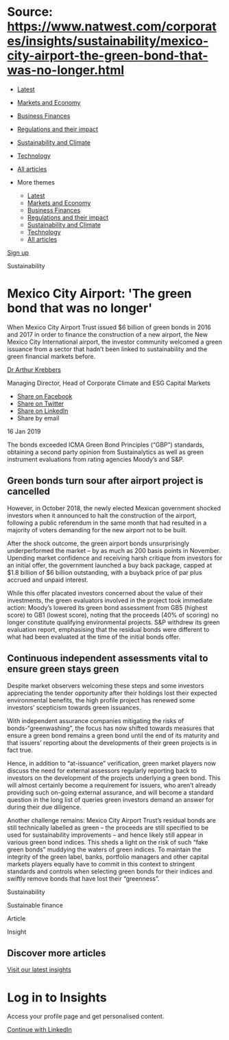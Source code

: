 # Source: https://www.natwest.com/corporates/insights/sustainability/mexico-city-airport-the-green-bond-that-was-no-longer.html

* [Latest](https://www.natwest.com/corporates/insights.html)
* [Markets and Economy](https://www.natwest.com/corporates/insights/markets.html)
* [Business Finances](https://www.natwest.com/corporates/insights/finance.html)
* [Regulations and their impact](https://www.natwest.com/corporates/insights/regulation.html)
* [Sustainability and Climate](https://www.natwest.com/corporates/insights/sustainability.html)
* [Technology](https://www.natwest.com/corporates/insights/technology.html)
* [All articles](https://www.natwest.com/corporates/insights/all-articles.html)
* More themes

  + [Latest](https://www.natwest.com/corporates/insights.html "link")
  + [Markets and Economy](https://www.natwest.com/corporates/insights/markets.html "link")
  + [Business Finances](https://www.natwest.com/corporates/insights/finance.html "link")
  + [Regulations and their impact](https://www.natwest.com/corporates/insights/regulation.html "link")
  + [Sustainability and Climate](https://www.natwest.com/corporates/insights/sustainability.html "link")
  + [Technology](https://www.natwest.com/corporates/insights/technology.html "link")
  + [All articles](https://www.natwest.com/corporates/insights/all-articles.html "link")

[Sign up](https://www.natwest.com/corporates/insights/email-preferences/subscribe.html "Subscribe to receive our latest insights by email")

Sustainability

# Mexico City Airport: 'The green bond that was no longer'

When Mexico City Airport Trust issued $6 billion of green bonds in 2016 and 2017 in order to finance the construction of a new airport, the New Mexico City International airport, the investor community welcomed a green issuance from a sector that hadn’t been linked to sustainability and the green financial markets before.

[Dr Arthur Krebbers](https://www.natwest.com/content/natwest_com/en_uk/corporates/insights/authors/arthur-krebbers.html)

Managing Director, Head of Corporate Climate and ESG Capital Markets

* [Share on Facebook ](https://www.facebook.com/sharer/sharer.php?u=https://www.natwest.com/corporates/insights%20/sustainability/mexico-city-airport-the-green-bond-that-was-no-longer.html)
* [Share on Twitter ](https://twitter.com/share?url=https://www.natwest.com/corporates/insights/sustainability/mexico-city-airport-the-green-bond-that-was-no-longer.html)
* [Share on LinkedIn ](http://www.linkedin.com/shareArticle?mini=true&url=https://www.natwest.com/corporates/insights/sustainability/mexico-city-airport-the-green-bond-that-was-no-longer.html)
* Share by email 

16 Jan 2019

The bonds exceeded ICMA Green Bond Principles (“GBP”) standards, obtaining a second party opinion from Sustainalytics as well as green instrument evaluations from rating agencies Moody’s and S&P.

## Green bonds turn sour after airport project is cancelled

However, in October 2018, the newly elected Mexican government shocked investors when it announced to halt the construction of the airport, following a public referendum in the same month that had resulted in a majority of voters demanding for the new airport not to be built.

After the shock outcome, the green airport bonds unsurprisingly underperformed the market – by as much as 200 basis points in November. Upending market confidence and receiving harsh critique from investors for an initial offer, the government launched a buy back package, capped at $1.8 billion of $6 billion outstanding, with a buyback price of par plus accrued and unpaid interest.

While this offer placated investors concerned about the value of their investments, the green evaluators involved in the project took immediate action: Moody’s lowered its green bond assessment from GB5 (highest score) to GB1 (lowest score), noting that the proceeds (40% of scoring) no longer constitute qualifying environmental projects. S&P withdrew its green evaluation report, emphasising that the residual bonds were different to what had been evaluated at the time of the initial bonds offer.

## Continuous independent assessments vital to ensure green stays green

Despite market observers welcoming these steps and some investors appreciating the tender opportunity after their holdings lost their expected environmental benefits, the high profile project has renewed some investors’ scepticism towards green issuances.

With independent assurance companies mitigating the risks of bonds-“greenwashing”, the focus has now shifted towards measures that ensure a green bond remains a green bond until the end of its maturity and that issuers’ reporting about the developments of their green projects is in fact true.

Hence, in addition to “at-issuance” verification, green market players now discuss the need for external assessors regularly reporting back to investors on the development of the projects underlying a green bond. This will almost certainly become a requirement for issuers, who aren’t already providing such on-going external assurance, and will become a standard question in the long list of queries green investors demand an answer for during their due diligence.

Another challenge remains: Mexico City Airport Trust’s residual bonds are still technically labelled as green – the proceeds are still specified to be used for sustainability improvements – and hence likely still appear in various green bond indices. This sheds a light on the risk of such “fake green bonds” muddying the waters of green indices. To maintain the integrity of the green label, banks, portfolio managers and other capital markets players equally have to commit in this context to stringent standards and controls when selecting green bonds for their indices and swiftly remove bonds that have lost their “greenness”.

Sustainability

Sustainable finance

Article

Insight

## Discover more articles

[Visit our latest insights](https://www.natwest.com/corporates/insights.html "Visit our latest insights")

# Log in to Insights

Access your profile page and get personalised content.

[Continue with LinkedIn](https://www.natwest.com/j_security_check?configid=linkedin-NATWEST_CORPORATES)